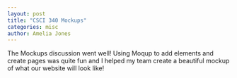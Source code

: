 ```yaml
---
layout: post
title: "CSCI 340 Mockups"
categories: misc
author: Amelia Jones
---
```


The Mockups discussion went well! Using Moqup to add elements and create pages was quite fun and I helped my team create a beautiful mockup of what our website will look like!




